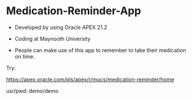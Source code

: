 # Medication-Reminder-App

- Developed by using Oracle APEX 21.2

- Coding at Maynooth University

- People can make use of this app to remember to take their medication on time.


Try:

https://apex.oracle.com/pls/apex/r/mucs/medication-reminder/home

usr/pwd:
demo/demo

